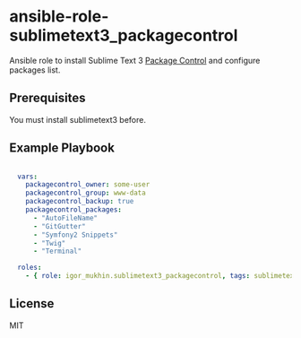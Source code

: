 # ansible-role-sublimetext3_packagecontrol

Ansible role to install Sublime Text 3 [Package Control](https://packagecontrol.io/) and configure packages list.

## Prerequisites

You must install sublimetext3 before.

## Example Playbook

```yml

  vars:
    packagecontrol_owner: some-user
	packagecontrol_group: www-data
    packagecontrol_backup: true
    packagecontrol_packages:
      - "AutoFileName"
	  - "GitGutter"
	  - "Symfony2 Snippets"
	  - "Twig"
      - "Terminal"

  roles:
    - { role: igor_mukhin.sublimetext3_packagecontrol, tags: sublimetext3 }

```

## License

MIT
